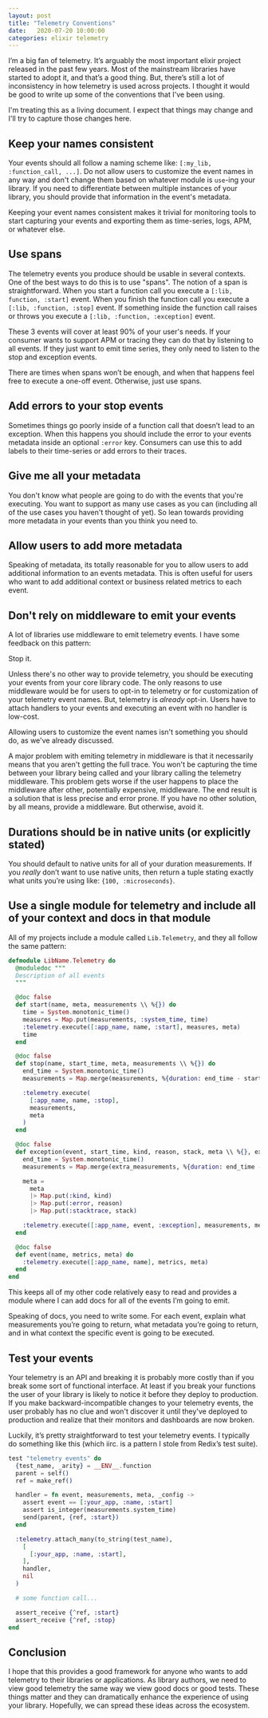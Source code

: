 ```yaml
---
layout: post
title: "Telemetry Conventions"
date:   2020-07-20 10:00:00
categories: elixir telemetry
---
```


I’m a big fan of telemetry. It’s arguably the most important elixir
project released in the past few years. Most of the mainstream libraries
have started to adopt it, and that’s a good thing. But, there’s still
a lot of inconsistency in how telemetry is used across projects. I thought
it would be good to write up some of the conventions that I've been using.

I'm treating this as a living document. I expect that things may change
and I'll try to capture those changes here.

## Keep your names consistent

Your events should all follow a naming scheme like: `[:my_lib, :function_call, ...]`.
Do not allow users to customize the event names in any way and don't change them based
on whatever module is `use`-ing your library. If you need to differentiate
between multiple instances of your library, you should provide that
information in the event's metadata.

Keeping your event names consistent makes it trivial for monitoring tools to
start capturing your events and exporting them as time-series, logs, APM, or
whatever else.

## Use spans

The telemetry events you produce should be usable in several contexts. One
of the best ways to do this is to use "spans". The notion of a span is
straightforward. When you start a function call you execute a `[:lib,
function, :start]` event. When you finish the function call you execute
a `[:lib, :function, :stop]` event. If something inside the function call
raises or throws you execute a `[:lib, :function, :exception]` event.

These 3 events will cover at least 90% of your user's needs. If your
consumer wants to support APM or tracing they can do that by listening to
all events. If they just want to emit time series, they only need to
listen to the stop and exception events.

There are times when spans won’t be enough, and when that happens feel
free to execute a one-off event. Otherwise, just use spans.

## Add errors to your stop events

Sometimes things go poorly inside of a function call that doesn’t lead
to an exception. When this happens you should include the error to your
events metadata inside an optional `:error` key. Consumers can use this to
add labels to their time-series or add errors to their traces.

## Give me all your metadata

You don't know what people are going to do with the events that you're
executing. You want to support as many use cases as you can (including all
of the use cases you haven't thought of yet). So lean towards providing
more metadata in your events than you think you need to.

## Allow users to add more metadata

Speaking of metadata, its totally reasonable for you to allow users to add
additional information to an events metadata. This is often useful for users who
want to add additional context or business related metrics to each event.

## Don't rely on middleware to emit your events

A lot of libraries use middleware to emit telemetry events. I have some feedback on this pattern:

Stop it.

Unless there's no other way to provide telemetry, you should be executing
your events from your core library code. The only reasons to use
middleware would be for users to opt-in to telemetry or for customization
of your telemetry event names. But, telemetry is _already_ opt-in. Users have
to attach handlers to your events and executing an event with no handler is low-cost.

Allowing users to customize the event names isn't something you should do,
as we've already discussed.

A major problem with emiting telemetry in middleware is that it necessarily means
that you aren't getting the full trace. You won't be capturing the time
between your library being called and your library calling the telemetry middleware.
This problem gets worse if the user happens to place the middleware after
other, potentially expensive, middleware. The end result is a solution that is
less precise and error prone. If you have no other solution, by all means, provide
a middleware. But otherwise, avoid it.

## Durations should be in native units (or explicitly stated)

You should default to native units for all of your duration measurements.
If you *really* don’t want to use native units, then return a tuple
stating exactly what units you’re using like: `{100, :microseconds}`.

## Use a single module for telemetry and include all of your context and docs in that module

All of my projects include a module called `Lib.Telemetry`, and they all follow the same pattern:

```elixir
defmodule LibName.Telemetry do
  @moduledoc """
  Description of all events
  """

  @doc false
  def start(name, meta, measurements \\ %{}) do
    time = System.monotonic_time()
    measures = Map.put(measurements, :system_time, time)
    :telemetry.execute([:app_name, name, :start], measures, meta)
    time
  end

  @doc false
  def stop(name, start_time, meta, measurements \\ %{}) do
    end_time = System.monotonic_time()
    measurements = Map.merge(measurements, %{duration: end_time - start_time})

    :telemetry.execute(
      [:app_name, name, :stop],
      measurements,
      meta
    )
  end

  @doc false
  def exception(event, start_time, kind, reason, stack, meta \\ %{}, extra_measurements \\ %{}) do
    end_time = System.monotonic_time()
    measurements = Map.merge(extra_measurements, %{duration: end_time - start_time})

    meta =
      meta
      |> Map.put(:kind, kind)
      |> Map.put(:error, reason)
      |> Map.put(:stacktrace, stack)

    :telemetry.execute([:app_name, event, :exception], measurements, meta)
  end

  @doc false
  def event(name, metrics, meta) do
    :telemetry.execute([:app_name, name], metrics, meta)
  end
end
```

This keeps all of my other code relatively easy to read and provides
a module where I can add docs for all of the events I’m going to emit.

Speaking of docs, you need to write some. For each event, explain what
measurements you’re going to return, what metadata you’re going to return,
and in what context the specific event is going to be executed.

## Test your events

Your telemetry is an API and breaking it is probably more costly than if
you break some sort of functional interface. At least if you break your
functions the user of your library is likely to notice it before they
deploy to production. If you make backward-incompatible changes to your
telemetry events, the user probably has no clue and won't discover it until
they've deployed to production and realize that their monitors and dashboards
are now broken.

Luckily, it’s pretty straightforward to test your telemetry events. I typically
do something like this (which iirc. is a pattern I stole from Redix’s test suite).

```elixir
test "telemetry events" do
  {test_name, _arity} = __ENV__.function
  parent = self()
  ref = make_ref()

  handler = fn event, measurements, meta, _config ->
    assert event == [:your_app, :name, :start]
    assert is_integer(measurements.system_time)
    send(parent, {ref, :start})
  end

  :telemetry.attach_many(to_string(test_name),
    [
      [:your_app, :name, :start],
    ],
    handler,
    nil
  )

  # some function call...

  assert_receive {^ref, :start}
  assert_receive {^ref, :stop}
end
```

## Conclusion

I hope that this provides a good framework for anyone who wants to add
telemetry to their libraries or applications. As library authors, we need to
view good telemetry the same way we view good docs or good tests. These things
matter and they can dramatically enhance the experience of using your library.
Hopefully, we can spread these ideas across the ecosystem.

